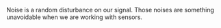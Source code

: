 Noise is a random disturbance on our signal. Those noises are something unavoidable when we are working with sensors.
